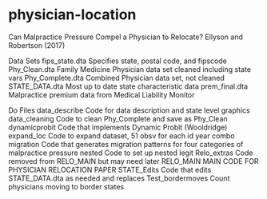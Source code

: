 # physician-location
Can Malpractice Pressure Compel a Physician to Relocate? Ellyson and Robertson (2017)

Data Sets
fips_state.dta			Specifies state, postal code, and fipscode
Phy_Clean.dta		Family Medicine Physician data set cleaned including state vars
Phy_Complete.dta		Combined Physician data set, not cleaned
STATE_DATA.dta		Most up to date state characteristic data
prem_final.dta		Malpractice premium data from Medical Liability Monitor

Do Files
data_describe		Code for data description and state level graphics
data_cleaning		Code to clean Phy_Complete and save as Phy_Clean
dynamicprobit		Code that implements Dynamic Probit (Wooldridge)
expand_loc			Code to expand dataset, 51 obsv for each id year combo
migration			Code that generates migration patterns for four categories of malpractice pressure
nested			Code to set up nested legit
Relo_extras			Code removed from RELO_MAIN but may need later
RELO_MAIN			MAIN CODE FOR PHYSICIAN RELOCATION PAPER
STATE_Edits			Code that edits STATE_DATA.dta as needed and replaces 
Test_bordermoves		Count physicians moving to border states
